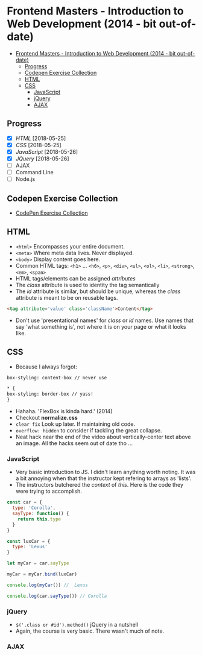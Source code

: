 # Frontend Masters - Introduction to Web Development (2014 - bit out-of-date)

<!-- TOC -->

- [Frontend Masters - Introduction to Web Development (2014 - bit out-of-date)](#frontend-masters---introduction-to-web-development-2014---bit-out-of-date)
  - [Progress](#progress)
  - [Codepen Exercise Collection](#codepen-exercise-collection)
  - [HTML](#html)
  - [CSS](#css)
    - [JavaScript](#javascript)
    - [jQuery](#jquery)
    - [AJAX](#ajax)

<!-- /TOC -->

## Progress

- [X] *HTML* [2018-05-25]
- [X] *CSS* [2018-05-25]
- [X] *JavaScript* [2018-05-26]
- [X] *JQuery* [2018-05-26]
- [ ] AJAX
- [ ] Command Line
- [ ] Node.js

## Codepen Exercise Collection

- [CodePen Exercise Collection](https://codepen.io/collection/DykjPp/)

## HTML

- `<html>` Encompasses your entire document.
- `<meta>` Where meta data lives. Never displayed.
- `<body>` Display content goes here.
- Common HTML tags: `<h1>` ... `<h6>`, `<p>`, `<div>`, `<ul>`, `<ol>`, `<li>`, `<strong>`, `<em>`, `<span>`
- HTML tags/elements can be assigned _attributes_
- The _class_ attribute is used to identity the tag semantically
- The _id_ attribute is similar, but should be unique, whereas the _class_ attribute is meant to be on reusable tags.

```html
<tag attribute='value' class='className'>Content</tag>
```

- Don't use 'presentational names' for _class_ or _id_ names. Use names that say 'what something is', not where it is on your page or what it looks like.

## CSS

- Because I always forgot:

```html
box-styling: content-box // never use

* {
box-styling: border-box // yass!
}
```

- Hahaha. 'FlexBox is kinda hard.' (2014)
- Checkout **normalize.css**
- `clear fix` Look up later. If maintaining old code.
- `overflow: hidden` to consider if tackling the great collapse.
- Neat hack near the end of the video about vertically-center text above an image. All the hacks seem out of date tho ...

### JavaScript

- Very basic introduction to JS. I didn't learn anything worth noting. It was a bit annoying when that the instructor kept refering to arrays as 'lists'.
- The instructors butchered the _context_ of _this_. Here is the code they were trying to accomplish.

```javascript
const car = {
  type: 'Corolla',
  sayType: function() {
    return this.type
  }
}

const luxCar = {
  type: 'Lexus'
}

let myCar = car.sayType

myCar = myCar.bind(luxCar)

console.log(myCar()) //  Lexus

console.log(car.sayType()) // Corolla
```

### jQuery

- `$('.class or #id').method()` jQuery in a nutshell
- Again, the course is very basic. There wasn't much of note.

### AJAX
